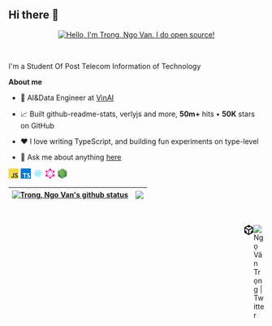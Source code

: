 ## Hi there 👋

<p align="center"><a href="https://TrongNgoVan.github.io"><img width="80%" alt="Hello, I'm Trong, Ngo Van. I do open source!" src="./assets/gh-readme-header.png" /></a></p>

<br />

I'm a Student Of Post Telecom  Information of Technology 

**About me**

- 💼 AI&Data Engineer at [VinAI](https://www.vinai.io/)

- 📈 Built github-readme-stats, verlyjs and more, **50m+** hits • **50K** stars on GitHub

- ❤️ I love writing TypeScript, and building fun experiments on type-level

- 💬 Ask me about anything [here](https://github.com/TrongNgoVan/TrongNgoVan/issues)

<code><img height="20" alt="javascript" src="https://raw.githubusercontent.com/github/explore/80688e429a7d4ef2fca1e82350fe8e3517d3494d/topics/javascript/javascript.png"></code>
<code><img height="20" alt="typescript" src="https://raw.githubusercontent.com/github/explore/80688e429a7d4ef2fca1e82350fe8e3517d3494d/topics/typescript/typescript.png"></code>
<code><img height="20" alt="react" src="https://raw.githubusercontent.com/github/explore/80688e429a7d4ef2fca1e82350fe8e3517d3494d/topics/react/react.png"></code>
<code><img height="20" alt="graphql" src="https://raw.githubusercontent.com/github/explore/5c058a388828bb5fde0bcafd4bc867b5bb3f26f3/topics/graphql/graphql.png"></code>
<code><img height="20" alt="nodejs" src="https://raw.githubusercontent.com/github/explore/80688e429a7d4ef2fca1e82350fe8e3517d3494d/topics/nodejs/nodejs.png"></code>    


| <a href="https://github.com/TrongNgoVan/github-readme-stats"><img align="center" src="https://github-readme-stats.vercel.app/api?username=TrongNgoVan&show_icons=true&include_all_commits=true&theme=buefy&hide_border=true" alt="Trong, Ngo Van's github status" /></a> | <a href="https://github.com/TrongNgoVan/github-readme-stats"><img align="center" src="https://github-readme-stats.vercel.app/api/top-langs/?username=TrongNgoVan&layout=compact&theme=buefy&hide_border=true" /></a> |
| ------------- | ------------- |



<br />
<br />

<a href="https://twitter.com/TrongNgoVan">
  <img align="right" alt="Ngọ Văn Trọng | Twitter" width="21px" src="https://raw.githubusercontent.com/anuraghazra/anuraghazra/master/assets/twitter.svg" />
</a>
<a href="https://codesandbox.io/u/TrongNgoVan">
  <img align="right" alt="Ngọ Văn Trọng | CodeSandbox" width="20px" src="https://raw.githubusercontent.com/anuraghazra/anuraghazra/master/assets/codesandbox.svg" />
</a>
